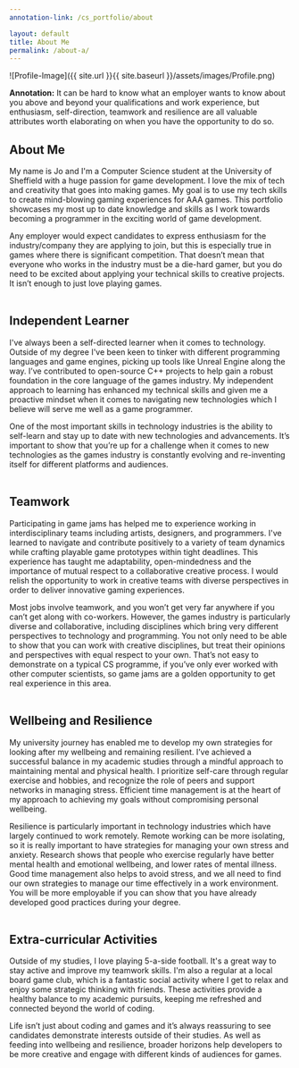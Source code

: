 ```yaml
---
annotation-link: /cs_portfolio/about

layout: default
title: About Me
permalink: /about-a/
---
```


![Profile-Image]({{ site.url }}{{ site.baseurl }}/assets/images/Profile.png)

<span class="annotate-highlight">
<b>Annotation:</b> It can be hard to know what an employer wants to know about you above and beyond your qualifications and work experience, but enthusiasm, self-direction, teamwork and resilience are all valuable attributes worth elaborating on when you have the opportunity to do so.
</span>

## About Me

My name is Jo and I'm a Computer Science student at the University of Sheffield with <span class="text-highlight">a huge passion for game development</span>. I love <span class="text-highlight">the mix of tech and creativity that goes into making games</span>. My goal is to use my tech skills to create <span class="text-highlight">mind-blowing gaming experiences</span> for AAA games. This portfolio showcases my most up to date knowledge and skills as I work towards becoming a programmer in the <span class="text-highlight">exciting world of game development</span>.

<div class="annotate-highlight">
Any employer would expect candidates to express enthusiasm for the industry/company they are applying to join, but this is especially true in games where there is significant competition. That doesn’t mean that everyone who works in the industry must be a die-hard gamer, but you do need to be excited about applying your technical skills to creative projects. It isn’t enough to just love playing games.
<br>
<br>
</div>


## Independent Learner

I've always been a <span class="text-highlight">self-directed learner</span> when it comes to technology. Outside of my degree I've been keen to tinker with different programming languages and game engines, picking up tools like Unreal Engine along the way.  I’ve contributed to open-source C++ projects to help gain a robust foundation in the core language of the games industry. My <span class="text-highlight">independent approach to learning</span> has enhanced my technical skills and given me a <span class="text-highlight">proactive mindset  when it comes to navigating new technologies</span> which I believe will serve me well as a game programmer. 

<div class="annotate-highlight">
One of the most important skills in technology industries is the ability to self-learn and stay up to date with new technologies and advancements. It’s important to show that you’re up for a challenge when it comes to new technologies as the games industry is constantly evolving and re-inventing itself for different platforms and audiences.
<br>
<br>
</div>

## Teamwork

Participating in game jams has helped me to <span class="text-highlight">experience working in interdisciplinary teams</span> including artists, designers, and programmers. I've learned to navigate and contribute positively to a variety of team dynamics while crafting playable game prototypes within tight deadlines. This experience has taught me adaptability, open-mindedness and the importance of <span class="text-highlight">mutual respect to a collaborative creative process</span>. I would relish the opportunity to work in <span class="text-highlight">creative teams with diverse perspectives</span> in order to deliver innovative gaming experiences.

<div class="annotate-highlight">
Most jobs involve teamwork, and you won’t get very far anywhere if you can’t get along with co-workers. However, the games industry is particularly diverse and collaborative, including disciplines which bring very different perspectives to technology and programming. You not only need to be able to show that you can work with creative disciplines, but treat their opinions and perspectives with equal respect to your own. That’s not easy to demonstrate on a typical CS programme, if you’ve only ever worked with other computer scientists, so game jams are a golden opportunity to get real experience in this area.
<br>
<br>
</div>

## Wellbeing and Resilience

My university journey has enabled me to develop my own strategies for looking after my <span class="text-highlight">wellbeing and remaining resilient</span>. I’ve achieved a successful balance in my academic studies through a mindful approach to maintaining mental and physical health. I prioritize <span class="text-highlight">self-care through regular exercise</span> and hobbies, and recognize the role of peers and support networks in managing stress. <span class="text-highlight">Efficient time management</span> is at the heart of my approach to achieving my goals without compromising personal wellbeing. 

<div class="annotate-highlight">
Resilience is particularly important in technology industries which have largely continued to work remotely. Remote working can be more isolating, so it is really important to have strategies for managing your own stress and anxiety. Research shows that people who exercise regularly have better mental health and emotional wellbeing, and lower rates of mental illness. Good time management also helps to avoid stress, and we all need to find our own strategies to manage our time effectively in a work environment. You will be more employable if you can show that you have already developed good practices during your degree.
<br>
<br>
</div>

## Extra-curricular Activities

Outside of my studies, I love playing 5-a-side football. It's a great way to stay active and improve my teamwork skills. I'm also a regular at a local board game club, which is a fantastic social activity where I get to relax and enjoy some strategic thinking with friends. These activities provide a healthy balance to my academic pursuits, keeping me refreshed and connected beyond the world of coding.

<div class="annotate-highlight">
Life isn’t just about coding and games and it’s always reassuring to see candidates demonstrate interests outside of their studies. As well as feeding into wellbeing and resilience, broader horizons help developers to be more creative and engage with different kinds of audiences for games.
<br>
<br>
</div>
